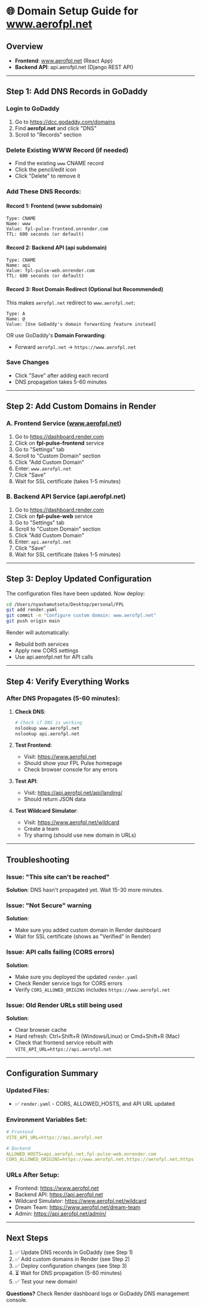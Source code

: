 # 🌐 Domain Setup Guide for www.aerofpl.net

## Overview
- **Frontend**: www.aerofpl.net (React App)
- **Backend API**: api.aerofpl.net (Django REST API)

---

## Step 1: Add DNS Records in GoDaddy

### Login to GoDaddy
1. Go to https://dcc.godaddy.com/domains
2. Find **aerofpl.net** and click "DNS"
3. Scroll to "Records" section

### Delete Existing WWW Record (if needed)
- Find the existing `www` CNAME record
- Click the pencil/edit icon
- Click "Delete" to remove it

### Add These DNS Records:

#### Record 1: Frontend (www subdomain)
```
Type: CNAME
Name: www
Value: fpl-pulse-frontend.onrender.com
TTL: 600 seconds (or default)
```

#### Record 2: Backend API (api subdomain)
```
Type: CNAME
Name: api
Value: fpl-pulse-web.onrender.com
TTL: 600 seconds (or default)
```

#### Record 3: Root Domain Redirect (Optional but Recommended)
This makes `aerofpl.net` redirect to `www.aerofpl.net`:
```
Type: A
Name: @
Value: [Use GoDaddy's domain forwarding feature instead]
```
OR use GoDaddy's **Domain Forwarding**:
- Forward `aerofpl.net` → `https://www.aerofpl.net`

### Save Changes
- Click "Save" after adding each record
- DNS propagation takes 5-60 minutes

---

## Step 2: Add Custom Domains in Render

### A. Frontend Service (www.aerofpl.net)

1. Go to https://dashboard.render.com
2. Click on **fpl-pulse-frontend** service
3. Go to "Settings" tab
4. Scroll to "Custom Domain" section
5. Click "Add Custom Domain"
6. Enter: `www.aerofpl.net`
7. Click "Save"
8. Wait for SSL certificate (takes 1-5 minutes)

### B. Backend API Service (api.aerofpl.net)

1. Go to https://dashboard.render.com
2. Click on **fpl-pulse-web** service
3. Go to "Settings" tab
4. Scroll to "Custom Domain" section
5. Click "Add Custom Domain"
6. Enter: `api.aerofpl.net`
7. Click "Save"
8. Wait for SSL certificate (takes 1-5 minutes)

---

## Step 3: Deploy Updated Configuration

The configuration files have been updated. Now deploy:

```bash
cd /Users/nyashamutseta/Desktop/personal/FPL
git add render.yaml
git commit -m "Configure custom domain: www.aerofpl.net"
git push origin main
```

Render will automatically:
- Rebuild both services
- Apply new CORS settings
- Use api.aerofpl.net for API calls

---

## Step 4: Verify Everything Works

### After DNS Propagates (5-60 minutes):

1. **Check DNS**:
   ```bash
   # Check if DNS is working
   nslookup www.aerofpl.net
   nslookup api.aerofpl.net
   ```

2. **Test Frontend**:
   - Visit: https://www.aerofpl.net
   - Should show your FPL Pulse homepage
   - Check browser console for any errors

3. **Test API**:
   - Visit: https://api.aerofpl.net/api/landing/
   - Should return JSON data

4. **Test Wildcard Simulator**:
   - Visit: https://www.aerofpl.net/wildcard
   - Create a team
   - Try sharing (should use new domain in URLs)

---

## Troubleshooting

### Issue: "This site can't be reached"
**Solution**: DNS hasn't propagated yet. Wait 15-30 more minutes.

### Issue: "Not Secure" warning
**Solution**: 
- Make sure you added custom domain in Render dashboard
- Wait for SSL certificate (shows as "Verified" in Render)

### Issue: API calls failing (CORS errors)
**Solution**: 
- Make sure you deployed the updated `render.yaml`
- Check Render service logs for CORS errors
- Verify `CORS_ALLOWED_ORIGINS` includes `https://www.aerofpl.net`

### Issue: Old Render URLs still being used
**Solution**:
- Clear browser cache
- Hard refresh: Ctrl+Shift+R (Windows/Linux) or Cmd+Shift+R (Mac)
- Check that frontend service rebuilt with `VITE_API_URL=https://api.aerofpl.net`

---

## Configuration Summary

### Updated Files:
- ✅ `render.yaml` - CORS, ALLOWED_HOSTS, and API URL updated

### Environment Variables Set:
```yaml
# Frontend
VITE_API_URL=https://api.aerofpl.net

# Backend
ALLOWED_HOSTS=api.aerofpl.net,fpl-pulse-web.onrender.com
CORS_ALLOWED_ORIGINS=https://www.aerofpl.net,https://aerofpl.net,https://fpl-pulse-frontend.onrender.com,https://fpl-pulse-web.onrender.com
```

### URLs After Setup:
- Frontend: https://www.aerofpl.net
- Backend API: https://api.aerofpl.net
- Wildcard Simulator: https://www.aerofpl.net/wildcard
- Dream Team: https://www.aerofpl.net/dream-team
- Admin: https://api.aerofpl.net/admin/

---

## Next Steps

1. ✅ Update DNS records in GoDaddy (see Step 1)
2. ✅ Add custom domains in Render (see Step 2)
3. ✅ Deploy configuration changes (see Step 3)
4. ⏳ Wait for DNS propagation (5-60 minutes)
5. ✅ Test your new domain!

**Questions?** Check Render dashboard logs or GoDaddy DNS management console.
